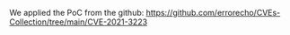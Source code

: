 We applied the PoC from the github: https://github.com/errorecho/CVEs-Collection/tree/main/CVE-2021-3223
